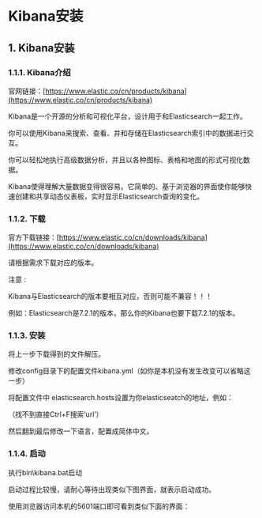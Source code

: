 # Kibana安装

## 1. Kibana安装 <a id="kibana&#x5B89;&#x88C5;"></a>

### 1.1.1. Kibana介绍 <a id="kibana&#x4ECB;&#x7ECD;"></a>

官网链接：[https://www.elastic.co/cn/products/kibana](https://www.elastic.co/cn/products/kibana)

Kibana是一个开源的分析和可视化平台，设计用于和Elasticsearch一起工作。

你可以使用Kibana来搜索、查看、并和存储在Elasticsearch索引中的数据进行交互。

你可以轻松地执行高级数据分析，并且以各种图标、表格和地图的形式可视化数据。

Kibana使得理解大量数据变得很容易。它简单的、基于浏览器的界面使你能够快速创建和共享动态仪表板，实时显示Elasticsearch查询的变化。

### 1.1.2. 下载 <a id="&#x4E0B;&#x8F7D;"></a>

官方下载链接：[https://www.elastic.co/cn/downloads/kibana](https://www.elastic.co/cn/downloads/kibana)

请根据需求下载对应的版本。

注意 :

Kibana与Elasticsearch的版本要相互对应，否则可能不兼容！！！

例如：Elasticsearch是7.2.1的版本，那么你的Kibana也要下载7.2.1的版本。

### 1.1.3. 安装 <a id="&#x5B89;&#x88C5;"></a>

将上一步下载得到的文件解压。

修改config目录下的配置文件kibana.yml（如你是本机没有发生改变可以省略这一步）

将配置文件中 elasticsearch.hosts设置为你elasticseatch的地址，例如：

​（找不到直接Ctrl+F搜索‘url’）

然后翻到最后修改一下语言，配置成简体中文。

### 1.1.4. 启动 <a id="&#x542F;&#x52A8;"></a>

执行bin\kibana.bat启动

启动过程比较慢，请耐心等待出现类似下图界面，就表示启动成功。

使用浏览器访问本机的5601端口即可看到类似下面的界面：

